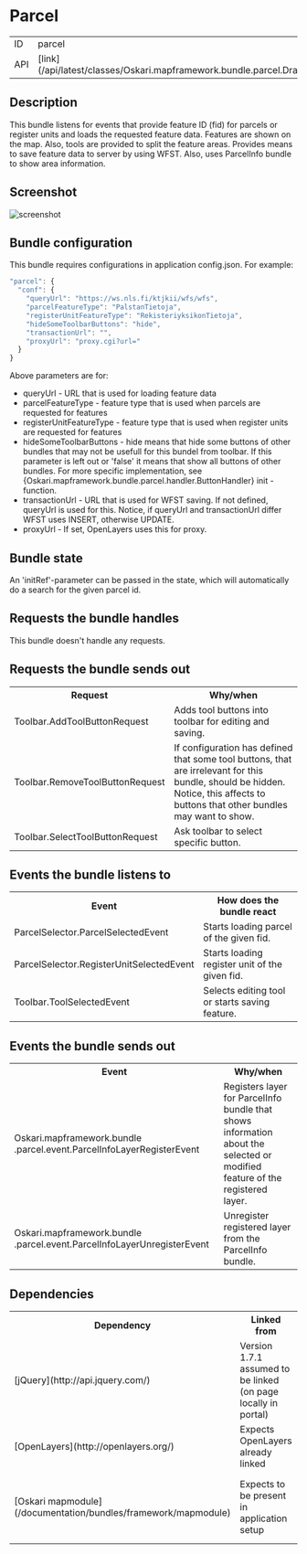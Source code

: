 # Parcel

<table class="table">
  <tr>
    <td>ID</td><td>parcel</td>
  </tr>
  <tr>
    <td>API</td><td>[link](/api/latest/classes/Oskari.mapframework.bundle.parcel.DrawingToolInstance.html)</td>
  </tr>
</table>

## Description

This bundle listens for events that provide feature ID (fid) for parcels or register units and loads the requested feature data. Features are shown on the map. Also, tools are provided to split the feature areas. Provides means to save feature data to server by using WFST. Also, uses ParcelInfo bundle to show area information.

## Screenshot

![screenshot](/images/bundles/parcel.png)

## Bundle configuration

This bundle requires configurations in application config.json.
For example:

```javascript
"parcel": {
  "conf": {
    "queryUrl": "https://ws.nls.fi/ktjkii/wfs/wfs",
    "parcelFeatureType": "PalstanTietoja",
    "registerUnitFeatureType": "RekisteriyksikonTietoja",
    "hideSomeToolbarButtons": "hide",
    "transactionUrl": "",
    "proxyUrl": "proxy.cgi?url="
  }
}
```

Above parameters are for:

* queryUrl - URL that is used for loading feature data
* parcelFeatureType - feature type that is used when parcels are requested for features
* registerUnitFeatureType - feature type that is used when register units are requested for features
* hideSomeToolbarButtons - hide means that hide some buttons of other bundles that may not be usefull for this bundel from toolbar. If this parameter is left out or 'false' it means that show all buttons of other bundles. For more specific implementation, see {Oskari.mapframework.bundle.parcel.handler.ButtonHandler} init -function.
* transactionUrl - URL that is used for WFST saving. If not defined, queryUrl is used for this.     Notice, if queryUrl and transactionUrl differ WFST uses INSERT, otherwise     UPDATE.
* proxyUrl - If set, OpenLayers uses this for proxy.

## Bundle state

An 'initRef'-parameter can be passed in the state, which will automatically do a search for the given parcel id.

## Requests the bundle handles

This bundle doesn't handle any requests.

## Requests the bundle sends out

<table class="table">
  <tr>
    <th>Request</th><th>Why/when</th>
  </tr>
  <tr>
    <td>Toolbar.AddToolButtonRequest</td><td>Adds tool buttons into toolbar for editing and saving.</td>
  </tr>
  <tr>
    <td>Toolbar.RemoveToolButtonRequest</td><td>If configuration has defined that some tool buttons, that are irrelevant for this bundle, should be hidden. Notice, this affects to buttons that other bundles may want to show.</td>
  </tr>
  <tr>
    <td>Toolbar.SelectToolButtonRequest</td><td>Ask toolbar to select specific button.</td>
  </tr>
</table>

## Events the bundle listens to

<table class="table">
  <tr>
    <th>Event</th><th>How does the bundle react</th>
  </tr>
  <tr>
    <td>ParcelSelector.ParcelSelectedEvent</td><td>Starts loading parcel of the given fid.</td>
  </tr>
  <tr>
    <td>ParcelSelector.RegisterUnitSelectedEvent</td><td>Starts loading register unit of the given fid.</td>
  </tr>
  <tr>
    <td>Toolbar.ToolSelectedEvent</td><td>Selects editing tool or starts saving feature.</td>
  </tr>
</table>

## Events the bundle sends out

<table class="table">
  <tr>
    <th>Event</th><th>Why/when</th>
  </tr>
  <tr>
    <td>Oskari.mapframework.bundle
      .parcel.event.ParcelInfoLayerRegisterEvent</td><td>Registers layer for ParcelInfo bundle that shows information about the selected or modified feature of the registered layer.</td>
  </tr>
  <tr>
    <td>Oskari.mapframework.bundle
      .parcel.event.ParcelInfoLayerUnregisterEvent</td><td>Unregister registered layer from the ParcelInfo bundle.</td>
  </tr>
</table>

## Dependencies

<table class="table">
  <tr>
    <th>Dependency</th><th>Linked from</th><th>Purpose</th>
  </tr>
  <tr>
    <td> [jQuery](http://api.jquery.com/) </td>
    <td> Version 1.7.1 assumed to be linked (on page locally in portal) </td>
    <td> Used to create UI component</td>
  </tr>
  <tr>
    <td> [OpenLayers](http://openlayers.org/) </td>
    <td> Expects OpenLayers already linked </td>
    <td> To control map</td>
  </tr>
  <tr>
    <td> [Oskari mapmodule](/documentation/bundles/framework/mapmodule)</td>
    <td> Expects to be present in application setup </td>
    <td> To register plugin to map/gain control to Openlayers map</td>
  </tr>
</table>
